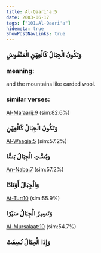 ```yaml
---
title: Al-Qaari'a:5
date: 2003-06-17
tags: ["101.Al-Qaari'a"]
hidemeta: true 
ShowPostNavLinks: true 
---
```

### وَتَكُونُ الْجِبَالُ كَالْعِهْنِ الْمَنْفُوشِ
### meaning: 
and the mountains like carded wool.
### similar verses: 

[Al-Ma'aarij:9](/70/9) (sim:82.6%)

### وَتَكُونُ الْجِبَالُ كَالْعِهْنِ

[Al-Waaqia:5](/56/5) (sim:57.2%)

### وَبُسَّتِ الْجِبَالُ بَسًّا

[An-Naba:7](/78/7) (sim:57.2%)

### وَالْجِبَالَ أَوْتَادًا

[At-Tur:10](/52/10) (sim:55.9%)

### وَتَسِيرُ الْجِبَالُ سَيْرًا

[Al-Mursalaat:10](/77/10) (sim:54.7%)

### وَإِذَا الْجِبَالُ نُسِفَتْ
